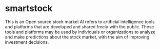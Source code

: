 # smartstock
This is an Open source stock market AI refers to artificial intelligence tools and platforms that are developed and shared freely with the public. These tools and platforms may be used by individuals or organizations to analyze and make predictions about the stock market, with the aim of improving investment decisions.
